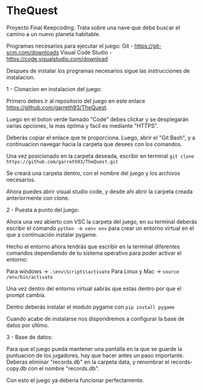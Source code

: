 # TheQuest
Proyecto Final Keepcoding: Trata sobre una nave que debe buscar el camino a un nuevo planeta habitable.

Programas necesarios para ejecutar el juego:
Git - https://git-scm.com/downloads
Visual Code Studio - https://code.visualstudio.com/download

Despues de instalar los programas necesarios sigue las instrucciones de instalacion.

1 - Clonacion en instalacion del juego:

   Primero debes ir al repositorio del juego en este enlace https://github.com/garreth93/TheQuest.

   Luego en el boton verde llamado "Code" debes clickar y se desplegarán varias opciones, la mas óptima y facil es mediante "HTTPS".

   Deberás copiar el enlace que te proporciona. Luego, abrir el "Git Bash", y a continuacion navegar hacia la carpeta que desees con los comandos.

   Una vez posicionado en la carpeta deseada, escribir en terminal ```git clone https://github.com/garreth93/TheQuest.git```

   Se creará una carpeta dentro, con el nombre del juego y los archivos necesarios.

   Ahora puedes abrir visual studio code, y desde ahi abrir la carpeta creada anteriormente con clone.

2 - Puesta a punto del juego:

   Ahora una vez abierto con VSC la carpeta del juego, en su terminal deberás escribir el comando ```python -m venv env``` para crear un entorno virtual en el que
   a continuación instalar pygame.

   Hecho el entorno ahora tendrás que escribir en la terminal diferentes comandos dependiendo de tu sistema operativo para poder activar el entorno:

   Para windows -> ```.\env\Scripts\activate```
   Para Linux y Mac -> ```source /env/bin/activate```

   Una vez dentro del entorno virtual sabrás que estas dentro por que el prompt cambia. 

   Dentro deberás instalar el modulo pygame con ```pip install pygame```

   Cuando acabe de instalarse nos dispondremos a configurar la base de datos por último.

3 - Base de datos:

   Para que el juego pueda mantener una pantalla en la que se guarde la puntuacion de los jugadores, hay que hacer antes un paso importante. Deberas eliminar "records.db" en la carpeta data, y renombrar el records-copy.db con el nombre "records.db". 

Con esto el juego ya deberia funcionar perfectamente.
